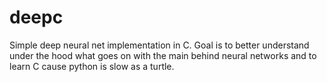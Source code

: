 # deepc

Simple deep neural net implementation in C.
Goal is to better understand under the hood what goes on with the main behind neural networks and to learn C cause python is slow as a turtle.
